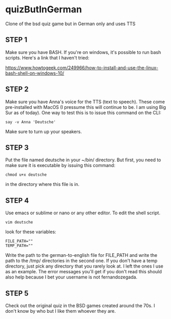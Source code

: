 # quizButInGerman
Clone of the bsd quiz game but in German only and uses TTS

## STEP 1
Make sure you have BASH. If you're on windows, it's possible to run bash scripts. Here's a link that I haven't tried:

https://www.howtogeek.com/249966/how-to-install-and-use-the-linux-bash-shell-on-windows-10/

## STEP 2
Make sure you have Anna's voice for the TTS (text to speech). These come pre-installed with MacOS (I pressume this will continue to be. I am using Big Sur as of today). One way to test this is to issue this command on the CLI: 

```
say -v Anna 'Deutsche'
```

Make sure to turn up your speakers. 

## STEP 3
Put the file named deutsche in your ~/bin/ directory. But first, you need to make sure it is executable by issuing this command:

```
chmod u+x deutsche
```

in the directory where this file is in.

## STEP 4

Use emacs or sublime or nano or any other editor. To edit the shell script.

```
vim deutsche
```

look for these variables:

```
FILE_PATH=""
TEMP_PATH=""
```

Write the path to the german-to-english file for FILE_PATH and write the path to the /tmp/ directories in the second one. If you don't have a temp directory, just pick any directory that you rarely look at. I left the ones I use as an example. The error messages you'll get if you don't read this should also help because I bet your username is not fernandozegada.

## STEP 5
Check out the original quiz in the BSD games created around the 70s. I don't know by who but I like them whoever they are.
